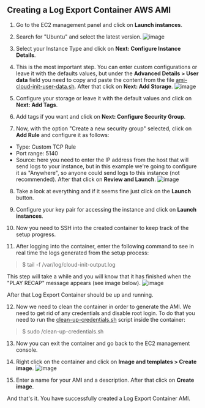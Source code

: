 ## Creating a Log Export Container AWS AMI 
1. Go to the EC2 management panel and click on **Launch instances**.

2. Search for "Ubuntu" and select the latest version.
![image](https://user-images.githubusercontent.com/20745533/158170962-5beb2784-277a-45d4-b30c-94a7a1511ed1.png)

3. Select your Instance Type and click on **Next: Configure Instance Details**.

4. This is the most important step. You can enter custom configurations or leave it with the defaults values, but under the **Advanced Details > User data** field you need to copy and paste the content from the file [ami-cloud-init-user-data.sh](ami-cloud-init-user-data.sh). After that click on **Next: Add Storage**.
![image](https://user-images.githubusercontent.com/20745533/158171270-ebc54d1a-86fc-44a1-8675-8cdd749ecaba.png)

5. Configure your storage or leave it with the default values and click on **Next: Add Tags**.

6. Add tags if you want and click on **Next: Configure Security Group**.

7. Now, with the option "Create a new security group" selected, click on **Add Rule** and configure it as follows:
- Type: Custom TCP Rule
- Port range: 5140
- Source: here you need to enter the IP address from the host that will send logs to your instance, but in this example we're going to configure it as "Anywhere", so anyone could send logs to this instance (not recommended). After that click on **Review and Launch**.
![image](https://user-images.githubusercontent.com/20745533/158177046-5ef48134-6bf4-49c8-a90e-2d8bf84a1704.png)

8. Take a look at everything and if it seems fine just click on the **Launch** button.

9. Configure your key pair for accessing the instance and click on **Launch instances**.

10. Now you need to SSH into the created container to keep track of the setup progress.

11. After logging into the container, enter the following command to see in real time the logs generated from the setup process:
> $ tail -f /var/log/cloud-init-output.log

This step will take a while and you will know that it has finished when the "PLAY RECAP" message appears (see image below).
![image](https://user-images.githubusercontent.com/20745533/158178473-e57209a0-32c5-48a1-99e2-8a455e7f4f16.png)

After that Log Export Container should be up and running.

12. Now we need to clean the container in order to generate the AMI. We need to get rid of any credentials and disable root login. To do that you need to run the [clean-up-credentials.sh](build-utils/clean-up-credentials.sh) script inside the container:
> $ sudo /clean-up-credentials.sh

13. Now you can exit the container and go back to the EC2 management console.

14. Right click on the container and click on **Image and templates > Create image**.
![image](https://user-images.githubusercontent.com/20745533/158180602-df3021dc-09ca-415c-9abc-0166128410c7.png)

15. Enter a name for your AMI and a description. After that click on **Create image**.

And that's it. You have successfully created a Log Export Container AMI.
